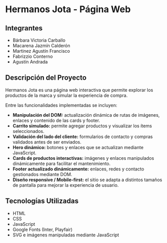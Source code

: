 # Hermanos Jota - Página Web

## Integrantes
- Bárbara Victoria Carballo
- Macarena Jazmín Calderón
- Martinez Agustín Francisco
- Fabrizzio Conterno
- Agustín Andrada

## Descripción del Proyecto
Hermanos Jota es una página web interactiva que permite explorar los productos de la marca y simular la experiencia de compra.  

Entre las funcionalidades implementadas se incluyen:

- **Manipulación del DOM:** actualización dinámica de rutas de imágenes, enlaces y contenido de las cards y footer.  
- **Carrito simulado:** permite agregar productos y visualizar los ítems seleccionados.  
- **Validación del lado del cliente:** formularios de contacto y compras validados antes de ser enviados.  
- **Hero dinámico:** botones y enlaces que se actualizan mediante JavaScript.  
- **Cards de productos interactivas:** imágenes y enlaces manipulados dinámicamente para facilitar el mantenimiento.  
- **Footer actualizado dinámicamente:** enlaces, redes y contacto gestionados mediante DOM.  
- **Diseño responsive / Mobile-first:** el sitio se adapta a distintos tamaños de pantalla para mejorar la experiencia de usuario.  

## Tecnologías Utilizadas
- HTML  
- CSS  
- JavaScript  
- Google Fonts (Inter, Playfair)  
- SVG e imágenes manipuladas mediante JavaScript  
